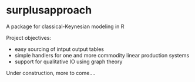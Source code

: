 # surplusapproach
A package for classical-Keynesian modeling in R

Project objectives:

- easy sourcing of intput output tables
- simple handlers for one and more commodity linear production systems
- support for qualitative IO using graph theory


Under construction, more to come....
